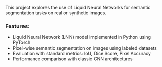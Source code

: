 This project explores the use of Liquid Neural Networks for semantic segmentation tasks on real or synthetic images.

### Features:
- Liquid Neural Network (LNN) model implemented in Python using PyTorch
- Pixel-wise semantic segmentation on images using labeled datasets
- Evaluation with standard metrics: IoU, Dice Score, Pixel Accuracy
- Performance comparison with classic CNN architectures

